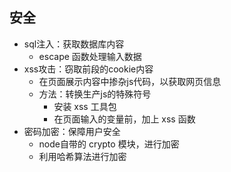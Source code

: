 ## 安全
- sql注入：获取数据库内容
  - escape 函数处理输入数据
- xss攻击：窃取前段的cookie内容
  - 在页面展示内容中掺杂js代码，以获取网页信息
  - 方法：转换生产js的特殊符号
    - 安装 xss 工具包
    - 在页面输入的变量前，加上 xss 函数
- 密码加密：保障用户安全
  - node自带的 crypto 模块，进行加密
  - 利用哈希算法进行加密